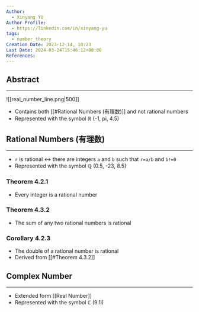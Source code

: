 ```yaml
---
Author:
  - Xinyang YU
Author Profile:
  - https://linkedin.com/in/xinyang-yu
tags:
  - number_theory
Creation Date: 2023-12-14, 10:23
Last Date: 2024-03-24T15:46:12+08:00
References: 
---
```

## Abstract
---
![[real_number_line.png|500]]
- Contains both [[#Rational Numbers (有理数)]] and not rational numbers
- Represented with the symbol $\mathbb{R}$ (-1, pi, 4.5)

## Rational Numbers (有理数)
---
- `r` is rational $\leftrightarrow$ there are integers `a` and `b` such that `r=a/b` and `b!=0`
- Represented with the symbol $\mathbb{Q}$ (0.5, -23, 8.5)

### Theorem 4.2.1
- Every integer is a rational number
### Theorem 4.3.2
- The sum of any two rational numbers is rational
### Corollary 4.2.3
- The double of a rational number is rational 
- Derived from [[#Theorem 4.3.2]]

## Complex Number
---
- Extended form [[Real Number]]
- Represented with the symbol $\mathbb{C}$ (9.1i)